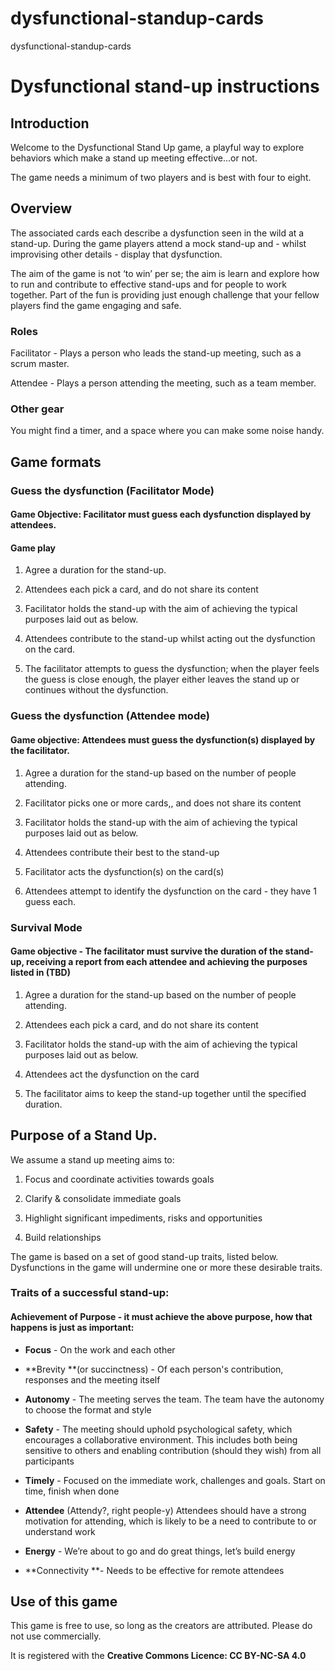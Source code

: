 # dysfunctional-standup-cards
dysfunctional-standup-cards

# Dysfunctional stand-up instructions

## Introduction

Welcome to the Dysfunctional Stand Up game, a playful way to explore behaviors which make a stand up meeting effective...or not. 

The game needs a minimum of two players and is best with four to eight.

## Overview

The associated cards each describe a dysfunction seen in the wild at a stand-up.  During the game players attend a mock stand-up and - whilst improvising other details - display that dysfunction.  

The aim of the game is not ‘to win’ per se; the aim is learn and explore how to run and contribute to effective stand-ups and for people to work together.  Part of the fun is providing just enough challenge that your fellow players find the game engaging and safe.

### Roles

Facilitator - Plays a person who leads the stand-up meeting, such as a scrum master.

Attendee - Plays a person attending the meeting, such as a team member.

### Other gear

You might find a timer, and a space where you can make some noise handy.

## Game formats

### Guess the dysfunction (Facilitator Mode)  

#### Game Objective: Facilitator must guess each dysfunction displayed by attendees.

#### Game play

1. Agree a duration for the stand-up.

2. Attendees each pick a card, and do not share its content

3. Facilitator holds the stand-up with the aim of achieving the typical purposes laid out as below.

4. Attendees contribute to the stand-up whilst acting out the dysfunction on the card.

5. The facilitator attempts to guess the dysfunction; when the player feels the guess is close enough, the player either leaves the stand up or continues without the dysfunction.

### Guess the dysfunction (Attendee mode)

#### Game objective: Attendees must guess the dysfunction(s) displayed by the facilitator.

1. Agree a duration for the stand-up based on the number of people attending.

2. Facilitator picks one or more cards,, and does not share its content

3. Facilitator holds the stand-up with the aim of achieving the typical purposes laid out as below.

4. Attendees contribute their best to the stand-up

5. Facilitator acts the dysfunction(s) on the card(s)

6. Attendees attempt to identify the dysfunction on the card - they have 1 guess each.

### Survival Mode

#### Game objective - The facilitator must survive the duration of the stand-up, receiving a report from each attendee and achieving the purposes listed in (TBD)

1. Agree a duration for the stand-up based on the number of people attending.

2. Attendees each pick a card, and do not share its content

3. Facilitator holds the stand-up with the aim of achieving the typical purposes laid out as below.

4. Attendees act the dysfunction on the card

5. The facilitator aims to keep the stand-up together until the specified duration.

## Purpose of a Stand Up.

We assume a stand up meeting aims to:

1. Focus and coordinate activities towards goals

2. Clarify & consolidate immediate goals 

3. Highlight significant impediments, risks and opportunities

4. Build relationships

The game is based on a set of good stand-up traits, listed below. Dysfunctions in the game will undermine one or more these desirable traits.

### Traits of a successful stand-up:

#### Achievement of Purpose - it must achieve the above purpose, how that happens is just as important:

* **Focus** - On the work and each other

* **Brevity **(or succinctness) - Of each person's contribution, responses and the meeting itself

* **Autonomy** - The meeting serves the team.  The team have the autonomy to choose the format and style

* **Safety** - The meeting should uphold psychological safety, which encourages a collaborative environment.  This includes both being sensitive to others and enabling contribution (should they wish) from all participants

* **Timely** - Focused on the immediate work, challenges and goals.  Start on time, finish when done  

* **Attendee** (Attendy?, right people-y) Attendees should have a strong motivation for attending, which is likely to be a need to contribute to or understand work

* **Energy** - We’re about to go and do great things, let’s build energy

* **Connectivity **- Needs to be effective for remote attendees

## Use of this game

This game is free to use, so long as the creators are attributed. Please do not use commercially.

It is registered with the **Creative Commons Licence: CC BY-NC-SA 4.0**
